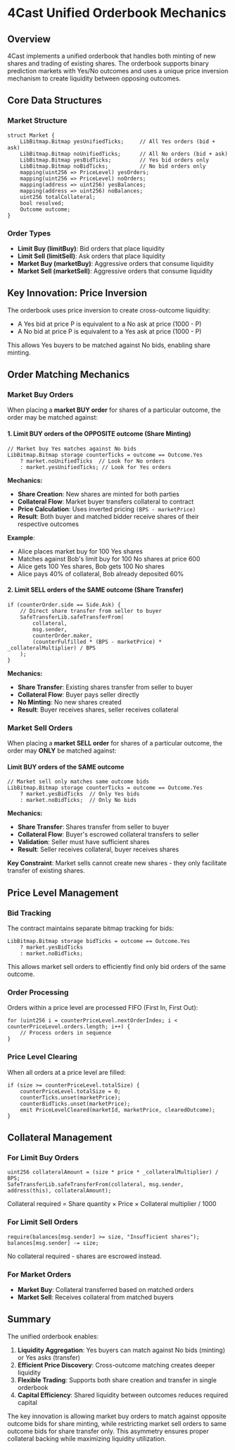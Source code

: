# 4Cast Unified Orderbook Mechanics

## Overview

4Cast implements a unified orderbook that handles both minting of new shares and trading of existing shares. The orderbook supports binary prediction markets with Yes/No outcomes and uses a unique price inversion mechanism to create liquidity between opposing outcomes.

## Core Data Structures

### Market Structure
```solidity
struct Market {
    LibBitmap.Bitmap yesUnifiedTicks;     // All Yes orders (bid + ask)
    LibBitmap.Bitmap noUnifiedTicks;      // All No orders (bid + ask)
    LibBitmap.Bitmap yesBidTicks;         // Yes bid orders only
    LibBitmap.Bitmap noBidTicks;          // No bid orders only
    mapping(uint256 => PriceLevel) yesOrders;
    mapping(uint256 => PriceLevel) noOrders;
    mapping(address => uint256) yesBalances;
    mapping(address => uint256) noBalances;
    uint256 totalCollateral;
    bool resolved;
    Outcome outcome;
}
```

### Order Types
- **Limit Buy (limitBuy)**: Bid orders that place liquidity
- **Limit Sell (limitSell)**: Ask orders that place liquidity
- **Market Buy (marketBuy)**: Aggressive orders that consume liquidity
- **Market Sell (marketSell)**: Aggressive orders that consume liquidity

## Key Innovation: Price Inversion

The orderbook uses price inversion to create cross-outcome liquidity:
- A Yes bid at price P is equivalent to a No ask at price (1000 - P)
- A No bid at price P is equivalent to a Yes ask at price (1000 - P)

This allows Yes buyers to be matched against No bids, enabling share minting.

## Order Matching Mechanics

### Market Buy Orders

When placing a **market BUY order** for shares of a particular outcome, the order may be matched against:

#### 1. Limit BUY orders of the OPPOSITE outcome (Share Minting)
```solidity
// Market buy Yes matches against No bids
LibBitmap.Bitmap storage counterTicks = outcome == Outcome.Yes
    ? market.noUnifiedTicks  // Look for No orders
    : market.yesUnifiedTicks; // Look for Yes orders
```

**Mechanics:**
- **Share Creation**: New shares are minted for both parties
- **Collateral Flow**: Market buyer transfers collateral to contract
- **Price Calculation**: Uses inverted pricing `(BPS - marketPrice)`
- **Result**: Both buyer and matched bidder receive shares of their respective outcomes

**Example**:
- Alice places market buy for 100 Yes shares
- Matches against Bob's limit buy for 100 No shares at price 600
- Alice gets 100 Yes shares, Bob gets 100 No shares
- Alice pays 40% of collateral, Bob already deposited 60%

#### 2. Limit SELL orders of the SAME outcome (Share Transfer)
```solidity
if (counterOrder.side == Side.Ask) {
    // Direct share transfer from seller to buyer
    SafeTransferLib.safeTransferFrom(
        collateral,
        msg.sender,
        counterOrder.maker,
        (counterFulfilled * (BPS - marketPrice) * _collateralMultiplier) / BPS
    );
}
```

**Mechanics:**
- **Share Transfer**: Existing shares transfer from seller to buyer
- **Collateral Flow**: Buyer pays seller directly
- **No Minting**: No new shares created
- **Result**: Buyer receives shares, seller receives collateral

### Market Sell Orders

When placing a **market SELL order** for shares of a particular outcome, the order may **ONLY** be matched against:

#### Limit BUY orders of the SAME outcome
```solidity
// Market sell only matches same outcome bids
LibBitmap.Bitmap storage counterTicks = outcome == Outcome.Yes
    ? market.yesBidTicks  // Only Yes bids
    : market.noBidTicks;  // Only No bids
```

**Mechanics:**
- **Share Transfer**: Shares transfer from seller to buyer
- **Collateral Flow**: Buyer's escrowed collateral transfers to seller
- **Validation**: Seller must have sufficient shares
- **Result**: Seller receives collateral, buyer receives shares

**Key Constraint**: Market sells cannot create new shares - they only facilitate transfer of existing shares.

## Price Level Management

### Bid Tracking
The contract maintains separate bitmap tracking for bids:
```solidity
LibBitmap.Bitmap storage bidTicks = outcome == Outcome.Yes
    ? market.yesBidTicks
    : market.noBidTicks;
```

This allows market sell orders to efficiently find only bid orders of the same outcome.

### Order Processing
Orders within a price level are processed FIFO (First In, First Out):
```solidity
for (uint256 i = counterPriceLevel.nextOrderIndex; i < counterPriceLevel.orders.length; i++) {
    // Process orders in sequence
}
```

### Price Level Clearing
When all orders at a price level are filled:
```solidity
if (size >= counterPriceLevel.totalSize) {
    counterPriceLevel.totalSize = 0;
    counterTicks.unset(marketPrice);
    counterBidTicks.unset(marketPrice);
    emit PriceLevelCleared(marketId, marketPrice, clearedOutcome);
}
```

## Collateral Management

### For Limit Buy Orders
```solidity
uint256 collateralAmount = (size * price * _collateralMultiplier) / BPS;
SafeTransferLib.safeTransferFrom(collateral, msg.sender, address(this), collateralAmount);
```

Collateral required = Share quantity × Price × Collateral multiplier / 1000

### For Limit Sell Orders
```solidity
require(balances[msg.sender] >= size, "Insufficient shares");
balances[msg.sender] -= size;
```

No collateral required - shares are escrowed instead.

### For Market Orders
- **Market Buy**: Collateral transferred based on matched orders
- **Market Sell**: Receives collateral from matched buyers

## Summary

The unified orderbook enables:

1. **Liquidity Aggregation**: Yes buyers can match against No bids (minting) or Yes asks (transfer)
2. **Efficient Price Discovery**: Cross-outcome matching creates deeper liquidity
3. **Flexible Trading**: Supports both share creation and transfer in single orderbook
4. **Capital Efficiency**: Shared liquidity between outcomes reduces required capital

The key innovation is allowing market buy orders to match against opposite outcome bids for share minting, while restricting market sell orders to same outcome bids for share transfer only. This asymmetry ensures proper collateral backing while maximizing liquidity utilization.
